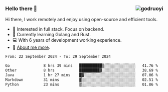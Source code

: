 ### Hello there 👋 <img align="right" src="https://github-readme-stats.vercel.app/api?username=godruoyi&show_icons=true" alt="godruoyi" />

Hi there, I work remotely and enjoy using open-source and efficient tools.

- 🔭 Interested in full stack. Focus on backend.
- 🌱 Currently learning Golang and Rust.
- 💻 With 6 years of development working experience.
- 👒 [About me more](https://godruoyi.com/posts/about-godruoyi).



<!--START_SECTION:waka-->

```txt
From: 22 September 2024 - To: 29 September 2024

Go               8 hrs 39 mins   ██████████▒░░░░░░░░░░░░░░   41.76 %
Other            8 hrs           █████████▓░░░░░░░░░░░░░░░   38.69 %
Java             1 hr 27 mins    █▓░░░░░░░░░░░░░░░░░░░░░░░   07.06 %
Markdown         31 mins         ▓░░░░░░░░░░░░░░░░░░░░░░░░   02.51 %
Python           23 mins         ▒░░░░░░░░░░░░░░░░░░░░░░░░   01.86 %
```

<!--END_SECTION:waka-->
